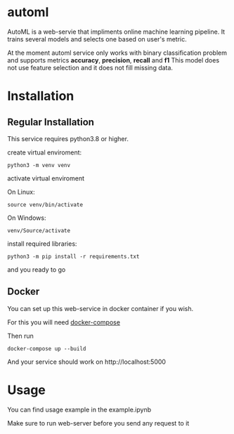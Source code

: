 # automl
AutoML is a web-servie that impliments online machine learning pipeline. It trains several models and selects one based on user's metric.

At the moment automl service only works with binary classification problem and supports metrics **accuracy**, **precision**, **recall** and **f1**
This model does not use feature selection and it does not fill missing data.

# Installation
## Regular Installation
This service requires python3.8 or higher.

create virtual enviroment:
```
python3 -m venv venv
```

activate virtual enviroment

On Linux:
```
source venv/bin/activate
```

On Windows:
```
venv/Source/activate
```

install required libraries:
```
python3 -m pip install -r requirements.txt
```

and you ready to go
## Docker

You can set up this web-service in docker container if you wish.

For this you will need [docker-compose](https://docs.docker.com/compose/install/)

Then run 
```
docker-compose up --build
```

And your service should work on http://localhost:5000

# Usage
You can find usage example in the example.ipynb 

Make sure to run web-server before you send any request to it
